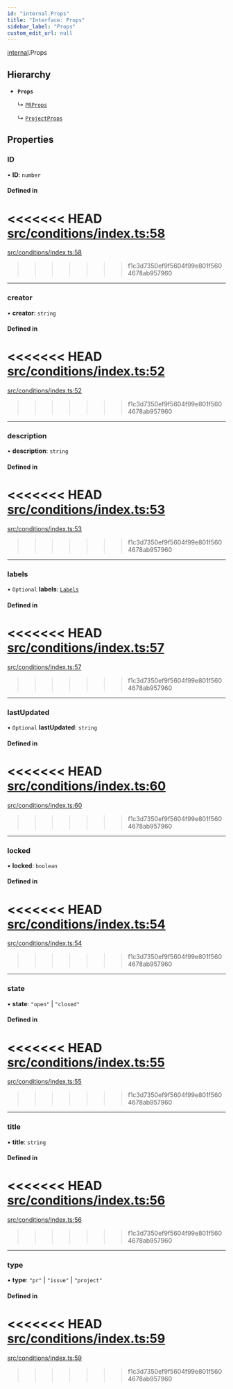```yaml
---
id: "internal.Props"
title: "Interface: Props"
sidebar_label: "Props"
custom_edit_url: null
---
```


[internal](../modules/internal.md).Props

## Hierarchy

- **`Props`**

  ↳ [`PRProps`](PRProps.md)

  ↳ [`ProjectProps`](ProjectProps.md)

## Properties

### ID

• **ID**: `number`

#### Defined in

<<<<<<< HEAD
[src/conditions/index.ts:58](https://github.com/Resnovas/smartcloud/blob/b9e22a9/src/conditions/index.ts#L58)
=======
[src/conditions/index.ts:58](https://github.com/Resnovas/smartcloud/blob/b91f5b4/src/conditions/index.ts#L58)
>>>>>>> f1c3d7350ef9f5604f99e801f5604678ab957960

___

### creator

• **creator**: `string`

#### Defined in

<<<<<<< HEAD
[src/conditions/index.ts:52](https://github.com/Resnovas/smartcloud/blob/b9e22a9/src/conditions/index.ts#L52)
=======
[src/conditions/index.ts:52](https://github.com/Resnovas/smartcloud/blob/b91f5b4/src/conditions/index.ts#L52)
>>>>>>> f1c3d7350ef9f5604f99e801f5604678ab957960

___

### description

• **description**: `string`

#### Defined in

<<<<<<< HEAD
[src/conditions/index.ts:53](https://github.com/Resnovas/smartcloud/blob/b9e22a9/src/conditions/index.ts#L53)
=======
[src/conditions/index.ts:53](https://github.com/Resnovas/smartcloud/blob/b91f5b4/src/conditions/index.ts#L53)
>>>>>>> f1c3d7350ef9f5604f99e801f5604678ab957960

___

### labels

• `Optional` **labels**: [`Labels`](Labels.md)

#### Defined in

<<<<<<< HEAD
[src/conditions/index.ts:57](https://github.com/Resnovas/smartcloud/blob/b9e22a9/src/conditions/index.ts#L57)
=======
[src/conditions/index.ts:57](https://github.com/Resnovas/smartcloud/blob/b91f5b4/src/conditions/index.ts#L57)
>>>>>>> f1c3d7350ef9f5604f99e801f5604678ab957960

___

### lastUpdated

• `Optional` **lastUpdated**: `string`

#### Defined in

<<<<<<< HEAD
[src/conditions/index.ts:60](https://github.com/Resnovas/smartcloud/blob/b9e22a9/src/conditions/index.ts#L60)
=======
[src/conditions/index.ts:60](https://github.com/Resnovas/smartcloud/blob/b91f5b4/src/conditions/index.ts#L60)
>>>>>>> f1c3d7350ef9f5604f99e801f5604678ab957960

___

### locked

• **locked**: `boolean`

#### Defined in

<<<<<<< HEAD
[src/conditions/index.ts:54](https://github.com/Resnovas/smartcloud/blob/b9e22a9/src/conditions/index.ts#L54)
=======
[src/conditions/index.ts:54](https://github.com/Resnovas/smartcloud/blob/b91f5b4/src/conditions/index.ts#L54)
>>>>>>> f1c3d7350ef9f5604f99e801f5604678ab957960

___

### state

• **state**: ``"open"`` \| ``"closed"``

#### Defined in

<<<<<<< HEAD
[src/conditions/index.ts:55](https://github.com/Resnovas/smartcloud/blob/b9e22a9/src/conditions/index.ts#L55)
=======
[src/conditions/index.ts:55](https://github.com/Resnovas/smartcloud/blob/b91f5b4/src/conditions/index.ts#L55)
>>>>>>> f1c3d7350ef9f5604f99e801f5604678ab957960

___

### title

• **title**: `string`

#### Defined in

<<<<<<< HEAD
[src/conditions/index.ts:56](https://github.com/Resnovas/smartcloud/blob/b9e22a9/src/conditions/index.ts#L56)
=======
[src/conditions/index.ts:56](https://github.com/Resnovas/smartcloud/blob/b91f5b4/src/conditions/index.ts#L56)
>>>>>>> f1c3d7350ef9f5604f99e801f5604678ab957960

___

### type

• **type**: ``"pr"`` \| ``"issue"`` \| ``"project"``

#### Defined in

<<<<<<< HEAD
[src/conditions/index.ts:59](https://github.com/Resnovas/smartcloud/blob/b9e22a9/src/conditions/index.ts#L59)
=======
[src/conditions/index.ts:59](https://github.com/Resnovas/smartcloud/blob/b91f5b4/src/conditions/index.ts#L59)
>>>>>>> f1c3d7350ef9f5604f99e801f5604678ab957960
